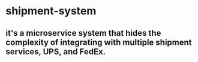 
# shipment-system

## it's a microservice system that hides the complexity of integrating with multiple shipment services, UPS, and FedEx.
